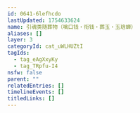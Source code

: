 ```yaml
---
id: 0641-6lefhcdo
lastUpdated: 1754633624
name: 引魂类随葬物（噙口钱・衔钱・葬玉・玉琀蝉）
aliases: []
layer: 3
categoryId: cat_uWLHUZtI
tagIds:
  - tag_eAgXxyKy
  - tag_TRpfu-I4
nsfw: false
parent: ""
relatedEntries: []
timelineEvents: []
titledLinks: []
---
```


